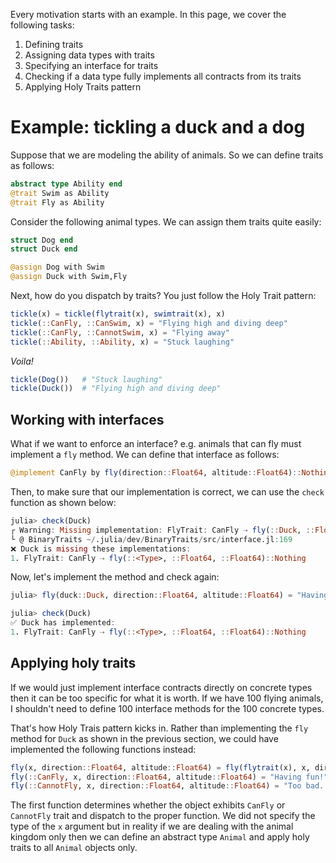 Every motivation starts with an example.  In this page, we cover the following tasks:

1. Defining traits
2. Assigning data types with traits
3. Specifying an interface for traits
4. Checking if a data type fully implements all contracts from its traits
5. Applying Holy Traits pattern

# Example: tickling a duck and a dog

Suppose that we are modeling the ability of animals.  So we can define traits as follows:

```julia
abstract type Ability end
@trait Swim as Ability
@trait Fly as Ability
```

Consider the following animal types. We can assign them traits quite easily:

```julia
struct Dog end
struct Duck end

@assign Dog with Swim
@assign Duck with Swim,Fly
```

Next, how do you dispatch by traits?  You just follow the Holy Trait pattern:

```julia
tickle(x) = tickle(flytrait(x), swimtrait(x), x)
tickle(::CanFly, ::CanSwim, x) = "Flying high and diving deep"
tickle(::CanFly, ::CannotSwim, x) = "Flying away"
tickle(::Ability, ::Ability, x) = "Stuck laughing"
```

*Voila!*

```julia
tickle(Dog())   # "Stuck laughing"
tickle(Duck())  # "Flying high and diving deep"
```

## Working with interfaces

What if we want to enforce an interface? e.g. animals that can fly must
implement a `fly` method.  We can define that interface as follows:

```julia
@implement CanFly by fly(direction::Float64, altitude::Float64)::Nothing
```

Then, to make sure that our implementation is correct, we can use the `check`
function as shown below:

```julia
julia> check(Duck)
┌ Warning: Missing implementation: FlyTrait: CanFly ⇢ fly(::Duck, ::Float64, ::Float64)::Nothing
└ @ BinaryTraits ~/.julia/dev/BinaryTraits/src/interface.jl:169
❌ Duck is missing these implementations:
1. FlyTrait: CanFly ⇢ fly(::<Type>, ::Float64, ::Float64)::Nothing
```

Now, let's implement the method and check again:

```julia
julia> fly(duck::Duck, direction::Float64, altitude::Float64) = "Having fun!"

julia> check(Duck)
✅ Duck has implemented:
1. FlyTrait: CanFly ⇢ fly(::<Type>, ::Float64, ::Float64)::Nothing
```

## Applying holy traits

If we would just implement interface contracts directly on concrete types then it can
be too specific for what it is worth.  If we have 100 flying animals, I shouldn't need to define
100 interface methods for the 100 concrete types.

That's how Holy Trais pattern kicks in.  Rather than implementing the `fly` method
for `Duck` as shown in the previous section, we could have implemented the following
functions instead:

```julia
fly(x, direction::Float64, altitude::Float64) = fly(flytrait(x), x, direction, altitude)
fly(::CanFly, x, direction::Float64, altitude::Float64) = "Having fun!"
fly(::CannotFly, x, direction::Float64, altitude::Float64) = "Too bad..."
```

The first function determines whether the object exhibits `CanFly` or `CannotFly` trait
and dispatch to the proper function. We did not specify the type of the `x` argument
but in reality if we are dealing with the animal kingdom only then we can define an
abstract type `Animal` and apply holy traits to all `Animal` objects only.
